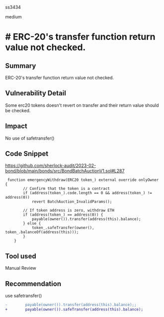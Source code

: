 ss3434

medium

# # ERC-20's transfer function return value not checked.

## Summary
ERC-20's transfer function return value not checked.
## Vulnerability Detail
Some erc20 tokens doesn't revert on transfer and their return value should be checked.
## Impact
No use of safetransfer()
## Code Snippet
https://github.com/sherlock-audit/2023-02-bond/blob/main/bonds/src/BondBatchAuctionV1.sol#L287

```solidity
 function emergencyWithdraw(ERC20 token_) external override onlyOwner {
        // Confirm that the token is a contract
        if (address(token_).code.length == 0 && address(token_) != address(0))
            revert BatchAuction_InvalidParams();

        // If token address is zero, withdraw ETH
        if (address(token_) == address(0)) {
            payable(owner()).transfer(address(this).balance);
        } else {
            token_.safeTransfer(owner(), token_.balanceOf(address(this)));
        }
    }
```
## Tool used
Manual Review

## Recommendation
use safetransfer()
```diff
-        payable(owner()).transfer(address(this).balance);;
+        payable(owner()).safeTransfer(address(this).balance);
```